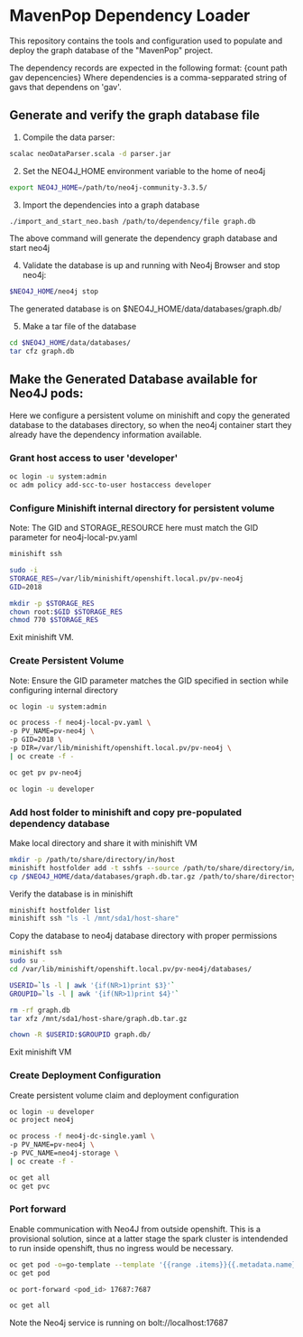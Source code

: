 # MavenPop Dependency Loader

This repository contains the tools and configuration used to populate and deploy the graph database of the "MavenPop" project.

The dependency records are expected in the following format:
  {count path gav depencencies}
Where dependencies is a comma-sepparated string of gavs that dependens on 'gav'.

## Generate and verify the graph database file

1. Compile the data parser:
```bash
scalac neoDataParser.scala -d parser.jar
```
2. Set the NEO4J_HOME environment variable to the home of neo4j
```bash
export NEO4J_HOME=/path/to/neo4j-community-3.3.5/
```
3. Import the dependencies into a graph database
```bash
./import_and_start_neo.bash /path/to/dependency/file graph.db
```
The above command will generate the dependency graph database and start neo4j

4. Validate the database is up and running with Neo4j Browser and stop neo4j:
```bash
$NEO4J_HOME/neo4j stop
```
The generated database is on $NEO4J_HOME/data/databases/graph.db/

5. Make a tar file of the database
```bash
cd $NEO4J_HOME/data/databases/
tar cfz graph.db
```

## Make the Generated Database available for Neo4J pods:

Here we configure a persistent volume on minishift and copy the generated database to the databases directory, so when the neo4j container start they already have the dependency information available.

### Grant host access to user 'developer'

```bash
oc login -u system:admin
oc adm policy add-scc-to-user hostaccess developer
```

### Configure Minishift internal directory for persistent volume
Note: The GID and STORAGE_RESOURCE here must match the GID parameter for neo4j-local-pv.yaml
```bash
minishift ssh

sudo -i
STORAGE_RES=/var/lib/minishift/openshift.local.pv/pv-neo4j
GID=2018

mkdir -p $STORAGE_RES
chown root:$GID $STORAGE_RES
chmod 770 $STORAGE_RES
```
Exit minishift VM.

### Create Persistent Volume
Note: Ensure the GID parameter matches the GID specified in section while configuring internal directory
```bash
oc login -u system:admin

oc process -f neo4j-local-pv.yaml \
-p PV_NAME=pv-neo4j \
-p GID=2018 \
-p DIR=/var/lib/minishift/openshift.local.pv/pv-neo4j \
| oc create -f -

oc get pv pv-neo4j

oc login -u developer
```

### Add host folder to minishift and copy pre-populated dependency database

Make local directory and share it with minishift VM
```bash
mkdir -p /path/to/share/directory/in/host
minishift hostfolder add -t sshfs --source /path/to/share/directory/in/host --target /mnt/sda1/host-share neo-share
cp /$NEO4J_HOME/data/databases/graph.db.tar.gz /path/to/share/directory/in/host
```
Verify the database is in minishift
```bash
minishift hostfolder list
minishift ssh "ls -l /mnt/sda1/host-share"
```
Copy the database to neo4j database directory with proper permissions
```bash
minishift ssh
sudo su -
cd /var/lib/minishift/openshift.local.pv/pv-neo4j/databases/

USERID=`ls -l | awk '{if(NR>1)print $3}'`
GROUPID=`ls -l | awk '{if(NR>1)print $4}'`

rm -rf graph.db
tar xfz /mnt/sda1/host-share/graph.db.tar.gz

chown -R $USERID:$GROUPID graph.db/
```
Exit minishift VM

### Create Deployment Configuration

Create persistent volume claim and deployment configuration

```bash
oc login -u developer
oc project neo4j

oc process -f neo4j-dc-single.yaml \
-p PV_NAME=pv-neo4j \
-p PVC_NAME=neo4j-storage \
| oc create -f -

oc get all
oc get pvc
```

### Port forward

Enable communication with Neo4J from outside openshift.
This is a provisional solution, since at a latter stage the spark cluster is intendended to run inside openshift, thus no ingress would be necessary.
```bash
oc get pod -o=go-template --template '{{range .items}}{{.metadata.name}}{{end}}'
oc get pod

oc port-forward <pod_id> 17687:7687

oc get all
```
Note the Neo4j service is running on bolt://localhost:17687
